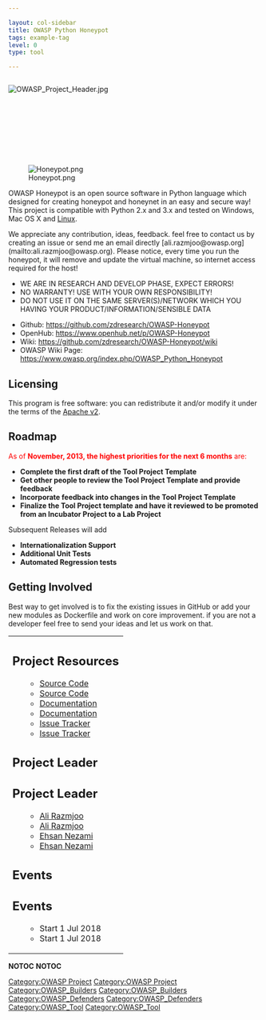 ```yaml
---

layout: col-sidebar
title: OWASP Python Honeypot
tags: example-tag
level: 0
type: tool

---
```

<div style="width:100%;height:160px;border:0,margin:0;overflow: hidden;">

![OWASP_Project_Header.jpg](OWASP_Project_Header.jpg
"OWASP_Project_Header.jpg")

</div>

<table>
<tbody>
<tr class="odd">
<figure>
<img src="Honeypot.png" title="Honeypot.png" alt="Honeypot.png" /><figcaption>Honeypot.png</figcaption>
</figure>
<p>OWASP Honeypot is an open source software in Python language which designed for creating honeypot and honeynet in an easy and secure way! This project is compatible with Python 2.x and 3.x and tested on Windows, Mac OS X and <a href="https://travis-ci.org/zdresearch/OWASP-Honeypot/builds">Linux</a>.</p>
<p>We appreciate any contribution, ideas, feedback. feel free to contact us by creating an issue or send me an email directly [ali.razmjoo@owasp.org](mailto:ali.razmjoo@owasp.org). Please notice, every time you run the honeypot, it will remove and update the virtual machine, so internet access required for the host!</p>
<ul>
<li>WE ARE IN RESEARCH AND DEVELOP PHASE, EXPECT ERRORS!</li>
<li>NO WARRANTY! USE WITH YOUR OWN RESPONSIBILITY!</li>
<li>DO NOT USE IT ON THE SAME SERVER(S)/NETWORK WHICH YOU HAVING YOUR PRODUCT/INFORMATION/SENSIBLE DATA</li>
</ul>
<ul>
<li>Github: <a href="https://github.com/zdresearch/OWASP-Honeypot">https://github.com/zdresearch/OWASP-Honeypot</a></li>
<li>OpenHub: <a href="https://www.openhub.net/p/OWASP-Honeypot">https://www.openhub.net/p/OWASP-Honeypot</a></li>
<li>Wiki: <a href="https://github.com/zdresearch/OWASP-Honeypot/wiki">https://github.com/zdresearch/OWASP-Honeypot/wiki</a></li>
<li>OWASP Wiki Page: <a href="https://www.owasp.org/index.php/OWASP_Python_Honeypot">https://www.owasp.org/index.php/OWASP_Python_Honeypot</a></li>
</ul>
<h2 id="licensing">Licensing</h2>
<p>This program is free software: you can redistribute it and/or modify it under the terms of the <a href="https://github.com/zdresearch/OWASP-Honeypot/blob/master/LICENSE">Apache v2</a>.</p>
<h2 id="roadmap">Roadmap</h2>
<p><span style="color:#ff0000"> As of <strong>November, 2013, the highest priorities for the next 6 months</strong> are: <strong></p>
<ul>
<li>Complete the first draft of the Tool Project Template</li>
<li>Get other people to review the Tool Project Template and provide feedback</li>
<li>Incorporate feedback into changes in the Tool Project Template</li>
<li>Finalize the Tool Project template and have it reviewed to be promoted from an Incubator Project to a Lab Project</li>
</ul>
<p></strong></p>
<p>Subsequent Releases will add <strong></p>
<ul>
<li>Internationalization Support</li>
<li>Additional Unit Tests</li>
<li>Automated Regression tests</li>
</ul>
<p></strong></p>
<h2 id="getting_involved">Getting Involved</h2>
<p>Best way to get involved is to fix the existing issues in GitHub or add your new modules as Dockerfile and work on core improvement. if you are not a developer feel free to send your ideas and let us work on that.</p></td>
<td><h2 id="project_resources">Project Resources</h2>
<ul>
<ul>
<li><a href="https://github.com/zdresearch/OWASP-Honeypot">Source Code</a></li>
<li><a href="https://github.com/zdresearch/OWASP-Honeypot">Source Code</a></li>
<li><a href="https://github.com/zdresearch/OWASP-Honeypot/wiki">Documentation</a></li>
<li><a href="https://github.com/zdresearch/OWASP-Honeypot/wiki">Documentation</a></li>
<li><a href="https://github.com/zdresearch/OWASP-Honeypot/issues">Issue Tracker</a></li>
<li><a href="https://github.com/zdresearch/OWASP-Honeypot/issues">Issue Tracker</a></li>
</ul>
</ul>
<h2 id="project_leader">Project Leader</h2>
<h2 id="project_leader">Project Leader</h2>
<ul>
<ul>
<li><a href="mailto:ali.razmjoo@owasp.org">Ali Razmjoo</a></li>
<li><a href="mailto:ali.razmjoo@owasp.org">Ali Razmjoo</a></li>
<li><a href="mailto:ehsan@nezami.me">Ehsan Nezami</a></li>
<li><a href="mailto:ehsan@nezami.me">Ehsan Nezami</a></li>
</ul>
</ul>
<h2 id="events">Events</h2>
<h2 id="events">Events</h2>
<ul>
<ul>
<li>Start 1 Jul 2018</li>
<li>Start 1 Jul 2018</li>
</ul></td>
</ul></td>
</tr>
</tr>
</tbody>
</tbody>
</table>
</table>


__NOTOC__ <headertabs />
__NOTOC__ <headertabs />


[Category:OWASP Project](Category:OWASP_Project "wikilink")
[Category:OWASP Project](Category:OWASP_Project "wikilink")
[Category:OWASP_Builders](Category:OWASP_Builders "wikilink")
[Category:OWASP_Builders](Category:OWASP_Builders "wikilink")
[Category:OWASP_Defenders](Category:OWASP_Defenders "wikilink")
[Category:OWASP_Defenders](Category:OWASP_Defenders "wikilink")
[Category:OWASP_Tool](Category:OWASP_Tool "wikilink")
[Category:OWASP_Tool](Category:OWASP_Tool "wikilink")
